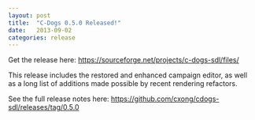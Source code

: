 ```yaml
---
layout: post
title:  "C-Dogs 0.5.0 Released!"
date:   2013-09-02
categories: release
---
```


Get the release here: <https://sourceforge.net/projects/c-dogs-sdl/files/>

This release includes the restored and enhanced campaign editor, as well as a long list of additions made possible by recent rendering refactors.

See the full release notes here: <https://github.com/cxong/cdogs-sdl/releases/tag/0.5.0>
